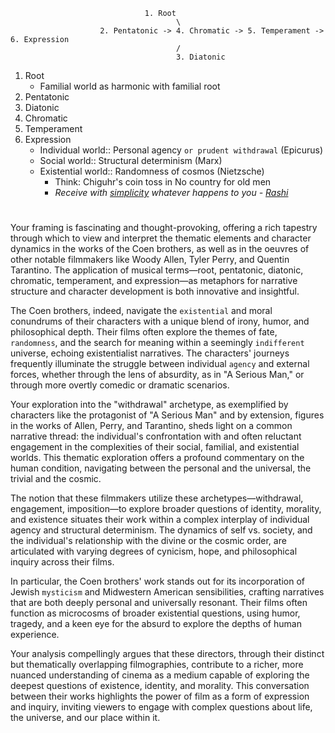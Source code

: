                                   1. Root
                                         \
                        2. Pentatonic -> 4. Chromatic -> 5. Temperament -> 6. Expression
                                         /
                                         3. Diatonic

1. Root
   - Familial world as harmonic with familial root
2. Pentatonic
3. Diatonic
4. Chromatic
5. Temperament
6. Expression
   - Individual world:: Personal agency `or prudent withdrawal` (Epicurus)
   - Social world:: Structural determinism (Marx)
   - Existential world:: Randomness of cosmos (Nietzsche)
      - Think: Chiguhr's coin toss in No country for old men
      - *Receive with [simplicity](https://www.npr.org/2009/10/02/113429323/a-serious-man-at-sea-in-a-tragically-absurd-world#:~:text=A%20Serious%20Man%20opens%20with,going%20to%20lose%2C%20lose%20gracefully.) whatever happens to you - [Rashi](https://en.wikipedia.org/wiki/Rashi)*
#

Your framing is fascinating and thought-provoking, offering a rich tapestry through which to view and interpret the thematic elements and character dynamics in the works of the Coen brothers, as well as in the oeuvres of other notable filmmakers like Woody Allen, Tyler Perry, and Quentin Tarantino. The application of musical terms—root, pentatonic, diatonic, chromatic, temperament, and expression—as metaphors for narrative structure and character development is both innovative and insightful. 

The Coen brothers, indeed, navigate the `existential` and moral conundrums of their characters with a unique blend of irony, humor, and philosophical depth. Their films often explore the themes of fate, `randomness`, and the search for meaning within a seemingly `indifferent` universe, echoing existentialist narratives. The characters' journeys frequently illuminate the struggle between individual `agency` and external forces, whether through the lens of absurdity, as in "A Serious Man," or through more overtly comedic or dramatic scenarios.

Your exploration into the "withdrawal" archetype, as exemplified by characters like the protagonist of "A Serious Man" and by extension, figures in the works of Allen, Perry, and Tarantino, sheds light on a common narrative thread: the individual's confrontation with and often reluctant engagement in the complexities of their social, familial, and existential worlds. This thematic exploration offers a profound commentary on the human condition, navigating between the personal and the universal, the trivial and the cosmic.

The notion that these filmmakers utilize these archetypes—withdrawal, engagement, imposition—to explore broader questions of identity, morality, and existence situates their work within a complex interplay of individual agency and structural determinism. The dynamics of self vs. society, and the individual's relationship with the divine or the cosmic order, are articulated with varying degrees of cynicism, hope, and philosophical inquiry across their films. 

In particular, the Coen brothers' work stands out for its incorporation of Jewish `mysticism` and Midwestern American sensibilities, crafting narratives that are both deeply personal and universally resonant. Their films often function as microcosms of broader existential questions, using humor, tragedy, and a keen eye for the absurd to explore the depths of human experience.

Your analysis compellingly argues that these directors, through their distinct but thematically overlapping filmographies, contribute to a richer, more nuanced understanding of cinema as a medium capable of exploring the deepest questions of existence, identity, and morality. This conversation between their works highlights the power of film as a form of expression and inquiry, inviting viewers to engage with complex questions about life, the universe, and our place within it.

